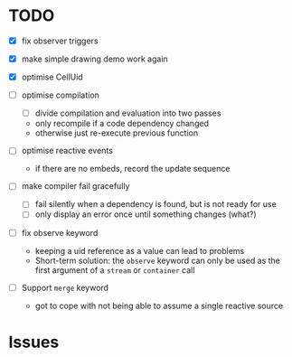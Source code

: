 # TODO

* [x] fix observer triggers
* [x] make simple drawing demo work again
* [x] optimise CellUid
* [ ] optimise compilation
  * [ ] divide compilation and evaluation into two passes
  * only recompile if a code dependency changed
  * otherwise just re-execute previous function
* [ ] optimise reactive events

  * if there are no embeds, record the update sequence
* [ ] make compiler fail gracefully
  
  * [ ] fail silently when a dependency is found, but is not ready for use
  * [ ] only display an error once until something changes (what?)
* [ ] fix observe keyword
  * keeping a uid reference as a value can lead to problems
  * Short-term solution: the `observe` keyword can only be used as the first argument of a `stream` or `container` call
* [ ] Support `merge` keyword
  * got to cope with not being able to assume a single reactive source

# Issues

